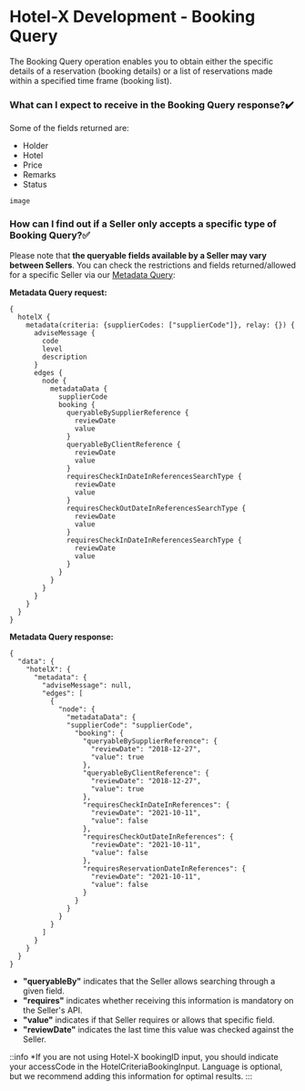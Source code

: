 ﻿---
sidebar_position: 1
---

# Hotel-X Development - Booking Query

The Booking Query operation enables you to obtain either the specific details of a reservation (booking details) or a list of reservations made within a specified time frame (booking list).

### What can I expect to receive in the Booking Query response?✔️

Some of the fields returned are: 

- Holder
- Hotel
- Price
- Remarks
- Status

```
image
```

### How can I find out if a Seller only accepts a specific type of Booking Query?✅
Please note that **the queryable fields available by a Seller may vary between Sellers**. You can check the restrictions and fields returned/allowed for a specific Seller via our [Metadata Query](https://knowledge.travelgate.com/hotel-x-development-metadata):

**Metadata Query request:**
```
{
  hotelX {
    metadata(criteria: {supplierCodes: ["supplierCode"]}, relay: {}) {
      adviseMessage {
        code
        level
        description
      }
      edges {
        node {
          metadataData {
            supplierCode
            booking {
              queryableBySupplierReference {
                reviewDate
                value
              }
              queryableByClientReference {
                reviewDate
                value
              }
              requiresCheckInDateInReferencesSearchType {
                reviewDate
                value
              }
              requiresCheckOutDateInReferencesSearchType {
                reviewDate
                value
              }
              requiresCheckInDateInReferencesSearchType {
                reviewDate
                value
              }
            }
          }
        }
      }
    }
  }
}
```

**Metadata Query response:**

```
{
  "data": {
    "hotelX": {
      "metadata": {
        "adviseMessage": null,
        "edges": [
          {
            "node": {
              "metadataData": {
              "supplierCode": "supplierCode",
                "booking": {
                  "queryableBySupplierReference": {
                    "reviewDate": "2018-12-27",
                    "value": true
                  },
                  "queryableByClientReference": {
                    "reviewDate": "2018-12-27",
                    "value": true
                  },
                  "requiresCheckInDateInReferences": {
                    "reviewDate": "2021-10-11",
                    "value": false
                  },
                  "requiresCheckOutDateInReferences": {
                    "reviewDate": "2021-10-11",
                    "value": false
                  },
                  "requiresReservationDateInReferences": {
                    "reviewDate": "2021-10-11",
                    "value": false
                  }
                }
              }
            }
          }
        ]
      }
    }
  }
}
```

- **"queryableBy"** indicates that the Seller allows searching through a given field.
- **"requires"** indicates whether receiving this information is mandatory on the Seller's API.
- **"value"** indicates if that Seller requires or allows that specific field.
- **"reviewDate"** indicates the last time this value was checked against the Seller.


::info
*If you are not using Hotel-X bookingID input, you should indicate your accessCode in the HotelCriteriaBookingInput. Language is optional, but we recommend adding this information for optimal results.
:::